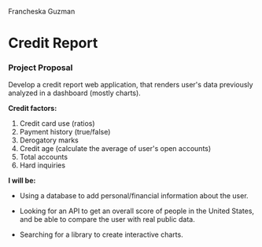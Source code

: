 Francheska Guzman

# Credit Report

### Project Proposal

Develop a credit report web application, that renders user's data previously analyzed in a dashboard (mostly charts).

**Credit factors:**

1. Credit card use (ratios)
2. Payment history (true/false)
3. Derogatory marks
4. Credit age (calculate the average of user's open accounts)
5. Total accounts
6. Hard inquiries

**I will be:**

* Using a database to add personal/financial information about the user.

* Looking for an API to get an overall score of people in the United States, and be able to compare the user with real public data.

* Searching for a library to create interactive charts.